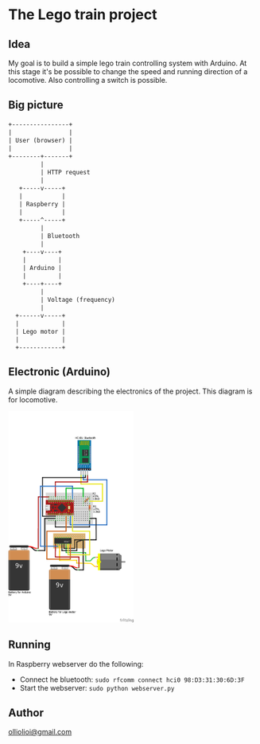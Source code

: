 # The Lego train project

## Idea

My goal is to build a simple lego train controlling system with Arduino. At this stage it's be possible to change the speed and running direction of a locomotive. Also controlling a switch is possible.

## Big picture

```
+----------------+
|                |
| User (browser) |
|                |
+--------+-------+
         |
         | HTTP request
         |
   +-----v-----+
   |           |
   | Raspberry |
   |           |
   +-----^-----+
         |
         | Bluetooth
         |
    +----v----+
    |         |
    | Arduino |
    |         |
    +----+----+
         |
         | Voltage (frequency)
         |
  +------v-----+
  |            |
  | Lego motor |
  |            |
  +------------+
```

## Electronic (Arduino)

A simple diagram describing the electronics of the project. This diagram is for locomotive.

<img src="https://raw.githubusercontent.com/ollihei/train/master/Documentation/ElectronicsDiagram.png" width="50%">

## Running

In Raspberry webserver do the following:
* Connect he bluetooth: 
```sudo rfcomm connect hci0 98:D3:31:30:6D:3F```
* Start the webserver: 
```sudo python webserver.py```

## Author

olliolioi@gmail.com